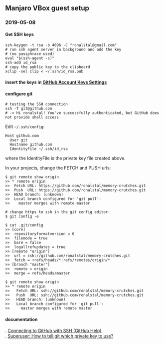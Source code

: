 ## Manjaro VBox guest setup

### 2019-05-08

#### Get SSH keys

```
ssh-keygen -t rsa -b 4096 -C "ronalstal@gmail.com"
# run ssh agent server in background and add the key
# (no passphrase used)
eval "$(ssh-agent -s)"
ssh-add id_rsa
# copy the public key to the clipboard
xclip -sel clip < ~/.ssh/id_rsa.pub
```

#### insert the keys in [GitHub Account Keys Settings](https://github.com/settings/keys)

#### configure git

```
# testing the SSH connection
ssh -T git@github.com
# -> Hi ronalstal! You've successfully authenticated, but GitHub does not provide shell access
```

Edit `~/.ssh/config`:

```
Host github.com
  User git
  Hostname github.com
  IdentityFile ~/.ssh/id_rsa
```

where the IdentityFile is the private key file created above.

In your projects, change the FETCH and PUSH urls:

```
$ git remote show origin
>> * remote origin
>>  Fetch URL: https://github.com/ronalstal/memory-crutches.git
>>  Push  URL: https://github.com/ronalstal/memory-crutches.git
>>  HEAD branch: (unknown)
>>  Local branch configured for 'git pull':
>>    master merges with remote master

# change https to ssh in the git config editor:
$ git config -e

$ cat .git/config
>> [core]
>> 	repositoryformatversion = 0
>> 	filemode = true
>> 	bare = false
>> 	logallrefupdates = true
>> [remote "origin"]
>> 	url = ssh://github.com/ronalstal/memory-crutches.git
>> 	fetch = +refs/heads/*:refs/remotes/origin/*
>> [branch "master"]
>> 	remote = origin
>> 	merge = refs/heads/master

$ git remote show origin
>> * remote origin
>>   Fetch URL: ssh://github.com/ronalstal/memory-crutches.git
>>   Push  URL: ssh://github.com/ronalstal/memory-crutches.git
>>   HEAD branch: (unknown)
>>   Local branch configured for 'git pull':
>>     master merges with remote master

```

#### documentation

. [Connecting to GitHub with SSH (GitHub Help)](https://help.github.com/articles/connecting-to-github-with-ssh/)  
. [Superuser: How to tell git which private key to use?](https://superuser.com/questions/232373/how-to-tell-git-which-private-key-to-use)
